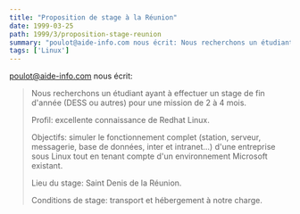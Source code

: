 ```yaml
---
title: "Proposition de stage à la Réunion"
date: 1999-03-25
path: 1999/3/proposition-stage-reunion
summary: "poulot@aide-info.com nous écrit: Nous recherchons un étudiant ayant à effectuer un stage de fin d'année (DESS ou autres) pour une mission de 2 à 4 mois."
tags: ['Linux']
---
```


<P>
<A HREF="mailto:poulot@aide-info.com">poulot@aide-info.com</A>
nous écrit:
</P>

<BLOCKQUOTE>
<P>Nous recherchons un étudiant ayant à effectuer un stage de fin d'année
(DESS ou autres) pour une mission de 2 à 4 mois.</P>

<P>Profil: excellente connaissance de Redhat Linux.</P>

<P>Objectifs: simuler le fonctionnement complet (station, serveur, messagerie,
base de données, inter et intranet...) d'une entreprise sous Linux tout en
tenant compte d'un environnement Microsoft existant.</P>

<P>Lieu du stage: Saint Denis de la Réunion.</P>

<P>Conditions de stage: transport et hébergement à notre charge.</P>

</BLOCKQUOTE>



